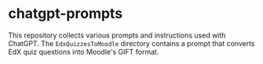 # chatgpt-prompts

This repository collects various prompts and instructions used with ChatGPT. The `EdxQuizzesToMoodle` directory contains a prompt that converts EdX quiz questions into Moodle's GIFT format.
